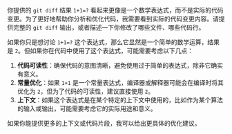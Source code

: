 你提供的 `git diff` 结果 `1+1=?` 看起来更像是一个数学表达式，而不是实际的代码变更。为了更好地帮助你分析和优化代码，我需要看到实际的代码变更内容。请提供完整的 `git diff` 输出，或者描述一下你修改了哪些文件、哪些代码行。

如果你只是想讨论 `1+1=?` 这个表达式，那么它显然是一个简单的数学运算，结果是 `2`。但如果你在代码中使用了这个表达式，可能需要考虑以下几点：

1. **代码可读性**：确保代码的意图清晰，避免使用过于简单的表达式，除非它确实有意义。
2. **常量优化**：如果 `1+1` 是一个常量表达式，编译器或解释器可能会在编译时将其优化为 `2`，但为了代码的可读性，建议直接使用 `2`。
3. **上下文**：如果这个表达式是在某个特定的上下文中使用的，比如作为某个算法的输入或输出，可能需要考虑它的实际用途和意义。

如果你能提供更多的上下文或代码片段，我可以给出更具体的优化建议。